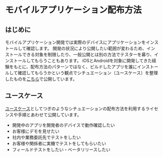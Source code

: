 # モバイルアプリケーション配布方法

## はじめに
モバイルアプリケーション開発では実際のデバイスにアプリケーションをインストールして確認します。
開発の状況により公開したい範囲が変わるため、インストールできる対象を制限したり、一般公開とは別の方法でテスターを募り、インストールしてもらうこともあります。
iOSとAndroidを対象に開発してきた経験をもとに、配布方法のパターンではなく、ビルドしたアプリを誰にインストールして確認してもらうかという観点でシチュエーション（ユースケース）を整理したものを[こちら](https://fintan-contents.github.io/mobile-app-crib-notes/distribution/)で公開しています。

## ユースケース
[ユースケース](https://fintan-contents.github.io/mobile-app-crib-notes/distribution/usecase)としてつぎのようなシチュエーションの配布方法を利用するライセンスや手順とあわせて公開しています。

- 開発中のアプリを開発者のデバイスで動作確認したい
- お客様にデモを見せたい
- 社内や業務委託先でテストをしたい
- お客様や関係者に実機でテストをしてもらいたい
- フィールドテストをしたい・ベータリリースしたい
